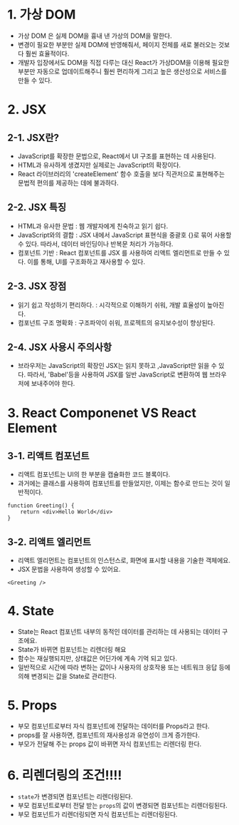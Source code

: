 # 1. 가상 DOM

- 가상 DOM 은 실제 DOM을 흉내 낸 가상의 DOM을 말한다.
- 변경이 필요한 부분만 실제 DOM에 반영해줘서, 페이지 전체를 새로 불러오는 것보다 훨씬 효율적이다.
- 개발자 입장에서도 DOM을 직접 다루는 대신 React가 가상DOM을 이용해 필요한 부분만 자동으로 업데이트해주니 훨씬 편리하게 그리고 높은 생산성으로 서비스를 만들 수 있다.

# 2. JSX

## 2-1. JSX란?

- JavaScript를 확장한 문법으로, React에서 UI 구조를 표현하는 데 사용된다.
- HTML과 유사하게 생겼지만 실제로는 JavaScript의 확장이다.
- React 라이브러리의 'createElement' 함수 호출을 보다 직관저으로 표현해주는 문법적 편의를 제공하는 데에 불과하다.

## 2-2. JSX 특징

- HTML과 유사한 문법 : 웹 개발자에게 친숙하고 읽기 쉽다.
- JavaScript와의 결합 : JSX 내에서 JavaScript 표현식을 중괄호 {}로 묶어 사용할 수 있다. 따라서, 데이터 바인딩이나 반복문 처리가 가능하다.
- 컴포넌트 기반 : React 컴포넌트를 JSX 를 사용하여 리액트 엘리먼트로 만들 수 있다. 이를 통해, UI를 구조화하고 재사용할 수 있다.

## 2-3. JSX 장점

- 읽기 쉽고 작성하기 편리하다. : 시각적으로 이해하기 쉬워, 개발 효율성이 높아진다.
- 컴포넌트 구조 명확화 : 구조파악이 쉬워, 프로젝트의 유지보수성이 향상된다.

## 2-4. JSX 사용시 주의사항

- 브라우저는 JavaScript의 확장인 JSX는 읽지 못하고 ,JavaScript만 읽을 수 있다. 따라서, 'Babel'등을 사용하여 JSX를 일반 JavaScript로 변환하여 웹 브라우저에 보내주어야 한다.

# 3. React Componenet VS React Element

## 3-1. 리액트 컴포넌트

- 리액트 컴포넌트는 UI의 한 부분을 캡슐화한 코드 블록이다.
- 과거에는 클래스를 사용하여 컴포넌트를 만들었지만, 이제는 함수로 만드는 것이 일반적이다.

```
function Greeting() {
	return <div>Hello World</div>
}
```

## 3-2. 리액트 엘리먼트

- 리액트 엘리먼트는 컴포넌트의 인스턴스로, 화면에 표시할 내용을 기술한 객체에요.
- JSX 문법을 사용하여 생성할 수 있어요.

```
<Greeting />
```

# 4. State

- State는 React 컴포넌트 내부의 동적인 데이터를 관리하는 데 사용되는 데이터 구조에요.
- State가 바뀌면 컴포넌트는 리렌더링 해요
- 함수는 재실행되지만, 상태값은 어딘가에 계속 기억 되고 있다.
- 일반적으로 시간에 따라 변하는 값이나 사용자의 상호작용 또는 네트워크 응답 등에 의해 변경되는 값을 State로 관리한다.

# 5. Props

- 부모 컴포넌트로부터 자식 컴포넌트에 전달하는 데이터를 Props라고 한다.
- props를 잘 사용하면, 컴포넌트의 재사용성과 유연성이 크게 증가한다.
- 부모가 전달해 주는 props 값이 바뀌면 자식 컴포넌트는 리렌더링 한다.

# 6. 리렌더링의 조건!!!!

- `state`가 변경되면 컴포넌트는 리렌더링된다.
- 부모 컴포넌트로부터 전달 받는 `props`의 값이 변경되면 컴포넌트는 리렌더링된다.
- 부모 컴포넌트가 리렌더링되면 자식 컴포넌트는 리렌더링된다.
